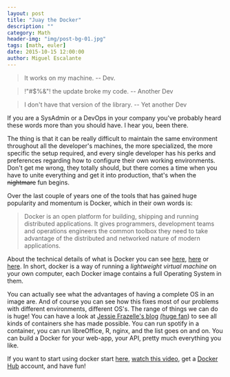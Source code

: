 ```yaml
---
layout: post
title: "Juay the Docker"
description: ""
category: Math
header-img: "img/post-bg-01.jpg"
tags: [math, euler]
date: 2015-10-15 12:00:00
author: Miguel Escalante
---
```

>It works on my machine. -- Dev.

>!"#$%&"! the update broke my code. -- Another Dev

>I don't have that version of the library. -- Yet another Dev

If you are a SysAdmin or a DevOps in your company you've probably heard these words more than you should have. I hear you, been there. 

The thing is that it can be really difficult to maintain the same environment throughout all the developer's machines, the more specialized, the more specific the setup required, and every single developer has his perks and preferences regarding how to configure their own working environments. Don't get me wrong, they totally should, but there comes a time when you have to unite everything and get it into production, that's when the <s>nightmare</s> fun begins.

Over the last couple of years one of the tools that has gained  huge popularity and momentum is Docker, which in their own words is:

> Docker is an open platform for building, shipping and running distributed applications. It gives programmers, development teams and operations engineers the common toolbox they need to take advantage of the distributed and networked nature of modern applications.


About the technical details of what is Docker you can see [here](https://docs.docker.com/introduction/understanding-docker/), [here](http://devopscube.com/what-is-docker/) or [here](http://stackoverflow.com/questions/16047306/how-is-docker-different-from-a-normal-virtual-machine). In short, docker is a way of running a _lightweight virtual machine_ on your own computer, each Docker image contains a full Operating System in them. 

You can actually see what the advantages of having a complete OS in an image are. And of course you can see how this fixes most of our problems with different environments, different OS's. The range of things we can do is huge! You can have a look at [Jessie Frazelle's blog](https://blog.jessfraz.com/) [(huge fan](http://www.findtheneedle.co.uk/images/companydescription/135414.jpg)) to see all kinds of containers she has made possible. You can run spotify in a container, you can run libreOffice, R, nginx, and the list goes on and on. You can build a Docker for your web-app, your API, pretty much everything you like.

If you want to start using docker start [here](https://docs.docker.com/linux/started/), [watch this video](https://www.youtube.com/watch?v=Q5POuMHxW-0), get a [Docker Hub](https://hub.docker.com/) account, and have fun! 
